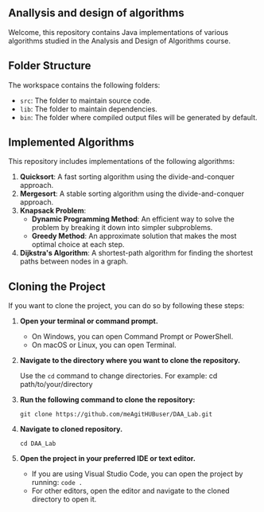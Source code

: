 ## Anallysis and design of algorithms
Welcome, this repository contains Java implementations of various algorithms studied in the Analysis and Design of Algorithms course.

## Folder Structure

The workspace contains the following folders:

- `src`: The folder to maintain source code.
- `lib`: The folder to maintain dependencies.
- `bin`: The folder where compiled output files will be generated by default.


## Implemented Algorithms
This repository includes implementations of the following algorithms:

1. **Quicksort**: A fast sorting algorithm using the divide-and-conquer approach.
2. **Mergesort**: A stable sorting algorithm using the divide-and-conquer approach.
3. **Knapsack Problem**:
   - **Dynamic Programming Method**: An efficient way to solve the problem by breaking it down into simpler subproblems.
   - **Greedy Method**: An approximate solution that makes the most optimal choice at each step.
4. **Dijkstra's Algorithm**: A shortest-path algorithm for finding the shortest paths between nodes in a graph.

## Cloning the Project

If you want to clone the project, you can do so by following these steps:

1. **Open your terminal or command prompt.**

   - On Windows, you can open Command Prompt or PowerShell.
   - On macOS or Linux, you can open Terminal.

2. **Navigate to the directory where you want to clone the repository.**

   Use the `cd` command to change directories. For example:
        cd path/to/your/directory

3. **Run the following command to clone the repository:**

     ```git clone https://github.com/meAgitHUBuser/DAA_Lab.git```
     

4. **Navigate to cloned repository.**

     ```cd DAA_Lab```

5. **Open the project in your preferred IDE or text editor.**

     - If you are using Visual Studio Code, you can open the project by running:
          ```code .```
     - For other editors, open the editor and navigate to the cloned directory to open it.
